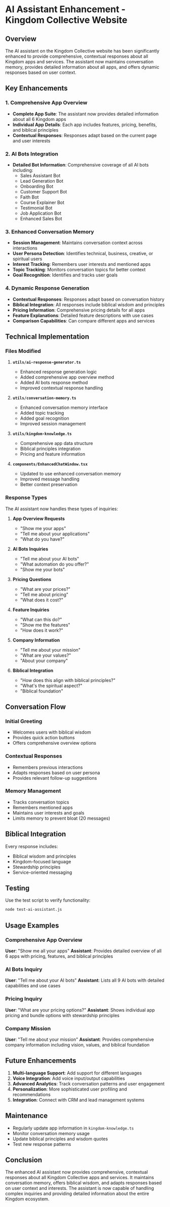 # AI Assistant Enhancement - Kingdom Collective Website

## Overview

The AI assistant on the Kingdom Collective website has been significantly enhanced to provide comprehensive, contextual responses about all Kingdom apps and services. The assistant now maintains conversation memory, provides detailed information about all apps, and offers dynamic responses based on user context.

## Key Enhancements

### 1. Comprehensive App Overview
- **Complete App Suite**: The assistant now provides detailed information about all 6 Kingdom apps
- **Individual App Details**: Each app includes features, pricing, benefits, and biblical principles
- **Contextual Responses**: Responses adapt based on the current page and user interests

### 2. AI Bots Integration
- **Detailed Bot Information**: Comprehensive coverage of all AI bots including:
  - Sales Assistant Bot
  - Lead Generation Bot
  - Onboarding Bot
  - Customer Support Bot
  - Faith Bot
  - Course Explainer Bot
  - Testimonial Bot
  - Job Application Bot
  - Enhanced Sales Bot

### 3. Enhanced Conversation Memory
- **Session Management**: Maintains conversation context across interactions
- **User Persona Detection**: Identifies technical, business, creative, or spiritual users
- **Interest Tracking**: Remembers user interests and mentioned apps
- **Topic Tracking**: Monitors conversation topics for better context
- **Goal Recognition**: Identifies and tracks user goals

### 4. Dynamic Response Generation
- **Contextual Responses**: Responses adapt based on conversation history
- **Biblical Integration**: All responses include biblical wisdom and principles
- **Pricing Information**: Comprehensive pricing details for all apps
- **Feature Explanations**: Detailed feature descriptions with use cases
- **Comparison Capabilities**: Can compare different apps and services

## Technical Implementation

### Files Modified

1. **`utils/ai-response-generator.ts`**
   - Enhanced response generation logic
   - Added comprehensive app overview method
   - Added AI bots response method
   - Improved contextual response handling

2. **`utils/conversation-memory.ts`**
   - Enhanced conversation memory interface
   - Added topic tracking
   - Added goal recognition
   - Improved session management

3. **`utils/kingdom-knowledge.ts`**
   - Comprehensive app data structure
   - Biblical principles integration
   - Pricing and feature information

4. **`components/EnhancedChatWindow.tsx`**
   - Updated to use enhanced conversation memory
   - Improved message handling
   - Better context preservation

### Response Types

The AI assistant now handles these types of inquiries:

1. **App Overview Requests**
   - "Show me your apps"
   - "Tell me about your applications"
   - "What do you have?"

2. **AI Bots Inquiries**
   - "Tell me about your AI bots"
   - "What automation do you offer?"
   - "Show me your bots"

3. **Pricing Questions**
   - "What are your prices?"
   - "Tell me about pricing"
   - "What does it cost?"

4. **Feature Inquiries**
   - "What can this do?"
   - "Show me the features"
   - "How does it work?"

5. **Company Information**
   - "Tell me about your mission"
   - "What are your values?"
   - "About your company"

6. **Biblical Integration**
   - "How does this align with biblical principles?"
   - "What's the spiritual aspect?"
   - "Biblical foundation"

## Conversation Flow

### Initial Greeting
- Welcomes users with biblical wisdom
- Provides quick action buttons
- Offers comprehensive overview options

### Contextual Responses
- Remembers previous interactions
- Adapts responses based on user persona
- Provides relevant follow-up suggestions

### Memory Management
- Tracks conversation topics
- Remembers mentioned apps
- Maintains user interests and goals
- Limits memory to prevent bloat (20 messages)

## Biblical Integration

Every response includes:
- Biblical wisdom and principles
- Kingdom-focused language
- Stewardship principles
- Service-oriented messaging

## Testing

Use the test script to verify functionality:
```bash
node test-ai-assistant.js
```

## Usage Examples

### Comprehensive App Overview
**User**: "Show me all your apps"
**Assistant**: Provides detailed overview of all 6 apps with pricing, features, and biblical principles

### AI Bots Inquiry
**User**: "Tell me about your AI bots"
**Assistant**: Lists all 9 AI bots with detailed capabilities and use cases

### Pricing Inquiry
**User**: "What are your pricing options?"
**Assistant**: Shows individual app pricing and bundle options with stewardship principles

### Company Mission
**User**: "Tell me about your mission"
**Assistant**: Provides comprehensive company information including vision, values, and biblical foundation

## Future Enhancements

1. **Multi-language Support**: Add support for different languages
2. **Voice Integration**: Add voice input/output capabilities
3. **Advanced Analytics**: Track conversation patterns and user engagement
4. **Personalization**: More sophisticated user profiling and recommendations
5. **Integration**: Connect with CRM and lead management systems

## Maintenance

- Regularly update app information in `kingdom-knowledge.ts`
- Monitor conversation memory usage
- Update biblical principles and wisdom quotes
- Test new response patterns

## Conclusion

The enhanced AI assistant now provides comprehensive, contextual responses about all Kingdom Collective apps and services. It maintains conversation memory, offers biblical wisdom, and adapts responses based on user context and interests. The assistant is now capable of handling complex inquiries and providing detailed information about the entire Kingdom ecosystem. 